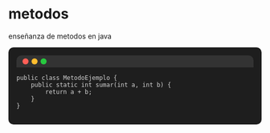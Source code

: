 # metodos
enseñanza de metodos en java
<div style="border-radius: 10px; background-color:#1e1e1e; color:#d4d4d4; padding: 16px; font-family: Consolas, 'Courier New', monospace; font-size: 14px;">
  <div style="background-color:#333333; padding: 6px 12px; border-radius: 10px 10px 0 0; display: flex; gap: 6px;">
    <span style="height: 12px; width: 12px; background-color: #ff5f56; border-radius: 50%; display: inline-block;"></span>
    <span style="height: 12px; width: 12px; background-color: #ffbd2e; border-radius: 50%; display: inline-block;"></span>
    <span style="height: 12px; width: 12px; background-color: #27c93f; border-radius: 50%; display: inline-block;"></span>
  </div>
  <pre style="margin: 0;"><code>
public class MetodoEjemplo {
    public static int sumar(int a, int b) {
        return a + b;
    }
}
  </code></pre>
</div>
